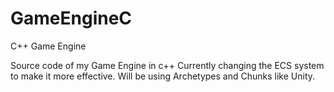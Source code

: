 # GameEngineC
C++ Game Engine

Source code of my Game Engine in c++
Currently changing the ECS system to make it more effective.
Will be using Archetypes and Chunks like Unity.
